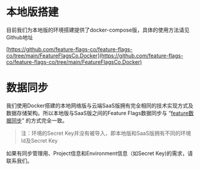 

# 本地版搭建

目前我们为本地版的环境搭建提供了docker-compose版，具体的使用方法请见Github地址 

[https://github.com/feature-flags-co/feature-flags-co/tree/main/FeatureFlagsCo.Docker](https://github.com/feature-flags-co/feature-flags-co/tree/main/FeatureFlagsCo.Docker)

# 数据同步

我们使用Docker搭建的本地网络版与云端SaaS版拥有完全相同的技术实现方式及数据存储架构。所以本地版与SaaS版之间的Feature Flags数据同步与
“[feature数据同步](https://docs.feature-flags.co/http://localhost:8000/quickstart/ffsync/envdatasync/)”
的方式完全一致。

> 注：环境的Secret Key并没有被导入，即本地版和SaaS版拥有不同的环境Id及Secret Key

如果有同步管理用、Project信息和Environment信息（如Secret Key)的需求，请联系我们。